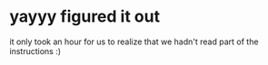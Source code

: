   # yayyy figured it out
it only took an hour for us to realize that we hadn't read part of the instructions :)
